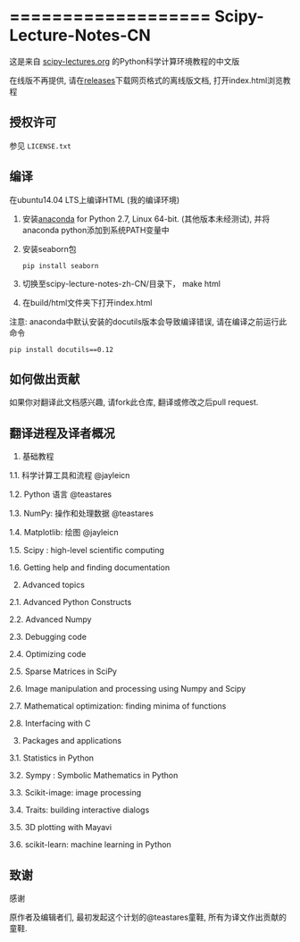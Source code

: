 ===================
Scipy-Lecture-Notes-CN
===================

这是来自 [scipy-lectures.org](http://scipy-lectures.org) 的Python科学计算环境教程的中文版

在线版不再提供, 请在[releases](https://github.com/jayleicn/scipy-lecture-notes-zh-CN/releases)下载网页格式的离线版文档, 打开index.html浏览教程

授权许可
-------------------------

参见 ``LICENSE.txt`` 


编译 
--------------------------

在ubuntu14.04 LTS上编译HTML (我的编译环境)

1. 安装[anaconda](https://www.continuum.io/downloads) for Python 2.7, Linux 64-bit. (其他版本未经测试), 并将anaconda python添加到系统PATH变量中

2. 安装seaborn包

   ```
   pip install seaborn
   ```

3. 切换至scipy-lecture-notes-zh-CN/目录下， make html

4. 在build/html文件夹下打开index.html


注意: anaconda中默认安装的docutils版本会导致编译错误, 请在编译之前运行此命令

```
pip install docutils==0.12
```

如何做出贡献
---------------------------------------

如果你对翻译此文档感兴趣, 请fork此仓库, 翻译或修改之后pull request. 


翻译进程及译者概况
---------------------------------------

1. 基础教程

1.1. 科学计算工具和流程  @jayleicn

1.2. Python 语言  @teastares

1.3. NumPy: 操作和处理数据  @teastares

1.4. Matplotlib: 绘图 @jayleicn

1.5. Scipy : high-level scientific computing

1.6. Getting help and finding documentation

2. Advanced topics

2.1. Advanced Python Constructs

2.2. Advanced Numpy

2.3. Debugging code

2.4. Optimizing code

2.5. Sparse Matrices in SciPy

2.6. Image manipulation and processing using Numpy and Scipy

2.7. Mathematical optimization: finding minima of functions

2.8. Interfacing with C

3. Packages and applications

3.1. Statistics in Python

3.2. Sympy : Symbolic Mathematics in Python

3.3. Scikit-image: image processing

3.4. Traits: building interactive dialogs

3.5. 3D plotting with Mayavi

3.6. scikit-learn: machine learning in Python




致谢
--------------------------

感谢

原作者及编辑者们,
最初发起这个计划的@teastares童鞋,
所有为译文作出贡献的童鞋.

